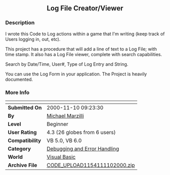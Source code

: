 ﻿<div align="center">

## Log File Creator/Viewer


</div>

### Description

I wrote this Code to Log actions within a game that I'm writing (keep track of Users logging in, out, etc).

This project has a procedure that will add a line of text to a Log File; with time stamp. It also has a Log File viewer, complete with search capabilities.

Search by Date/Time, User#, Type of Log Entry and String.

You can use the Log Form in your application. The Project is heavily documented.
 
### More Info
 


<span>             |<span>
---                |---
**Submitted On**   |2000-11-10 09:23:30
**By**             |[Michael Marzilli](https://github.com/Planet-Source-Code/PSCIndex/blob/master/ByAuthor/michael-marzilli.md)
**Level**          |Beginner
**User Rating**    |4.3 (26 globes from 6 users)
**Compatibility**  |VB 5\.0, VB 6\.0
**Category**       |[Debugging and Error Handling](https://github.com/Planet-Source-Code/PSCIndex/blob/master/ByCategory/debugging-and-error-handling__1-26.md)
**World**          |[Visual Basic](https://github.com/Planet-Source-Code/PSCIndex/blob/master/ByWorld/visual-basic.md)
**Archive File**   |[CODE\_UPLOAD1154111102000\.zip](https://github.com/Planet-Source-Code/michael-marzilli-log-file-creator-viewer__1-12682/archive/master.zip)








